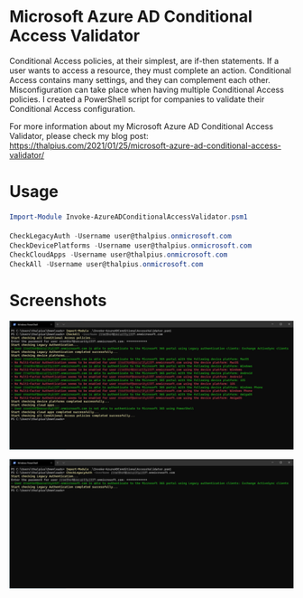 # Microsoft Azure AD Conditional Access Validator

Conditional Access policies, at their simplest, are if-then statements. If a user wants to access a resource, they must complete an action. Conditional Access contains many settings, and they can complement each other. Misconfiguration can take place when having multiple Conditional Access policies. I created a PowerShell script for companies to validate their Conditional Access configuration.

For more information about my Microsoft Azure AD Conditional Access Validator, please check my blog post:  
https://thalpius.com/2021/01/25/microsoft-azure-ad-conditional-access-validator/

# Usage

```PowerShell
Import-Module Invoke-AzureADConditionalAccessValidator.psm1

CheckLegacyAuth -Username user@thalpius.onmicrosoft.com
CheckDevicePlatforms -Username user@thalpius.onmicrosoft.com
CheckCloudApps -Username user@thalpius.onmicrosoft.com
CheckAll -Username user@thalpius.onmicrosoft.com
```

# Screenshots

![Alt text](/Screenshots/Microsoft-Azure-AD-Conditional-Access-Validator-01.jpg?raw=true "Azure AD Conditional Access Validator")

![Alt text](/Screenshots/Microsoft-Azure-AD-Conditional-Access-Validator-02.jpg?raw=true "Azure AD Conditional Access Validator")
